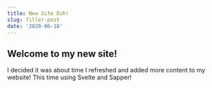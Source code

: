 ```yaml
---
title: New Site Duh!
slug: filler-post
date: '2020-06-18'
---
```


## Welcome to my new site!

I decided it was about time I refreshed and added more content to my website!
This time using Svelte and Sapper!
